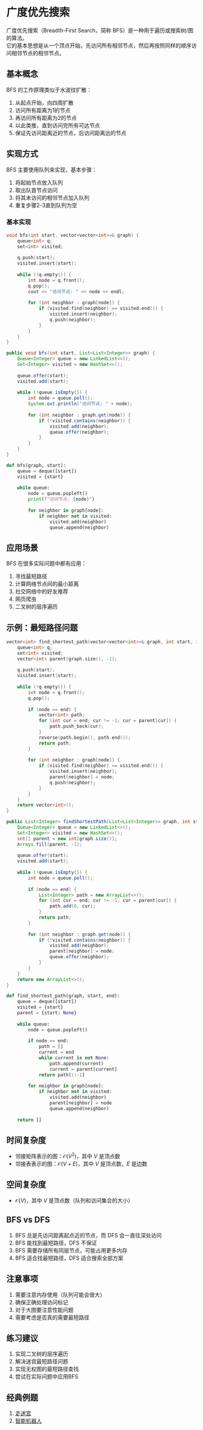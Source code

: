 # 广度优先搜索

广度优先搜索（Breadth-First Search，简称 BFS）是一种用于遍历或搜索树/图的算法。  
它的基本思想是从一个顶点开始，先访问所有相邻节点，然后再按照同样的顺序访问相邻节点的相邻节点。

## 基本概念

BFS 的工作原理类似于水波纹扩散：
1. 从起点开始，向四周扩散
2. 访问所有距离为1的节点
3. 再访问所有距离为2的节点
4. 以此类推，直到访问完所有可达节点
5. 保证先访问距离近的节点，后访问距离远的节点

## 实现方式

BFS 主要使用队列来实现，基本步骤：
1. 将起始节点放入队列
2. 取出队首节点访问
3. 将其未访问的相邻节点加入队列
4. 重复步骤2-3直到队列为空

### 基本实现

``` cpp []
void bfs(int start, vector<vector<int>>& graph) {
    queue<int> q;
    set<int> visited;
    
    q.push(start);
    visited.insert(start);
    
    while (!q.empty()) {
        int node = q.front();
        q.pop();
        cout << "访问节点: " << node << endl;
        
        for (int neighbor : graph[node]) {
            if (visited.find(neighbor) == visited.end()) {
                visited.insert(neighbor);
                q.push(neighbor);
            }
        }
    }
}
```

```java
public void bfs(int start, List<List<Integer>> graph) {
    Queue<Integer> queue = new LinkedList<>();
    Set<Integer> visited = new HashSet<>();
    
    queue.offer(start);
    visited.add(start);
    
    while (!queue.isEmpty()) {
        int node = queue.poll();
        System.out.println("访问节点: " + node);
        
        for (int neighbor : graph.get(node)) {
            if (!visited.contains(neighbor)) {
                visited.add(neighbor);
                queue.offer(neighbor);
            }
        }
    }
}
```

``` python []
def bfs(graph, start):
    queue = deque([start])
    visited = {start}
    
    while queue:
        node = queue.popleft()
        print(f"访问节点: {node}")
        
        for neighbor in graph[node]:
            if neighbor not in visited:
                visited.add(neighbor)
                queue.append(neighbor)
```

## 应用场景

BFS 在很多实际问题中都有应用：

1. 寻找最短路径
2. 计算网络节点间的最小距离
3. 社交网络中的好友推荐
4. 网页爬虫
5. 二叉树的层序遍历

## 示例：最短路径问题

``` cpp []
vector<int> find_shortest_path(vector<vector<int>>& graph, int start, int end) {
    queue<int> q;
    set<int> visited;
    vector<int> parent(graph.size(), -1);
    
    q.push(start);
    visited.insert(start);
    
    while (!q.empty()) {
        int node = q.front();
        q.pop();
        
        if (node == end) {
            vector<int> path;
            for (int cur = end; cur != -1; cur = parent[cur]) {
                path.push_back(cur);
            }
            reverse(path.begin(), path.end());
            return path;
        }
        
        for (int neighbor : graph[node]) {
            if (visited.find(neighbor) == visited.end()) {
                visited.insert(neighbor);
                parent[neighbor] = node;
                q.push(neighbor);
            }
        }
    }
    return vector<int>();
}
```

```java
public List<Integer> findShortestPath(List<List<Integer>> graph, int start, int end) {
    Queue<Integer> queue = new LinkedList<>();
    Set<Integer> visited = new HashSet<>();
    int[] parent = new int[graph.size()];
    Arrays.fill(parent, -1);
    
    queue.offer(start);
    visited.add(start);
    
    while (!queue.isEmpty()) {
        int node = queue.poll();
        
        if (node == end) {
            List<Integer> path = new ArrayList<>();
            for (int cur = end; cur != -1; cur = parent[cur]) {
                path.add(0, cur);
            }
            return path;
        }
        
        for (int neighbor : graph.get(node)) {
            if (!visited.contains(neighbor)) {
                visited.add(neighbor);
                parent[neighbor] = node;
                queue.offer(neighbor);
            }
        }
    }
    return new ArrayList<>();
}
```

``` python []
def find_shortest_path(graph, start, end):
    queue = deque([start])
    visited = {start}
    parent = {start: None}
    
    while queue:
        node = queue.popleft()
        
        if node == end:
            path = []
            current = end
            while current is not None:
                path.append(current)
                current = parent[current]
            return path[::-1]
        
        for neighbor in graph[node]:
            if neighbor not in visited:
                visited.add(neighbor)
                parent[neighbor] = node
                queue.append(neighbor)
    
    return []
```

## 时间复杂度

- 邻接矩阵表示的图：$\mathcal{O}(V^2)$，其中 $V$ 是顶点数
- 邻接表表示的图：$\mathcal{O}(V + E)$，其中 $V$ 是顶点数，$E$ 是边数

## 空间复杂度

- $\mathcal{O}(V)$，其中 $V$ 是顶点数（队列和访问集合的大小）

## BFS vs DFS

1. BFS 总是先访问距离起点近的节点，而 DFS 会一直往深处访问
2. BFS 能找到最短路径，DFS 不保证
3. BFS 需要存储所有同层节点，可能占用更多内存
4. BFS 适合找最短路径，DFS 适合搜索全部方案

## 注意事项

1. 需要注意内存使用（队列可能会很大）
2. 确保正确处理访问标记
3. 对于大图要注意性能问题
4. 需要考虑是否真的需要最短路径

## 练习建议

1. 实现二叉树的层序遍历
2. 解决迷宫最短路径问题
3. 实现无权图的最短路径查找
4. 尝试在实际问题中应用BFS

## 经典例题

1. [走迷宫](https://www.nowcoder.com/practice/e88b41dc6e764b2893bc4221777ffe64?channelPut=niudong)
2. [智能机器人](https://www.nowcoder.com/practice/c2f86680fc9241f2a0659b95d8d3d6e2?channelPut=niudong)